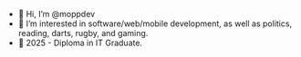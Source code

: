 - 👋 Hi, I’m @moppdev
- 👀 I’m interested in software/web/mobile development, as well as politics, reading, darts, rugby, and gaming.
- 🌱 2025 - Diploma in IT Graduate.

<!---
moppel-dev/moppel-dev is a ✨ special ✨ repository because its `README.md` (this file) appears on your GitHub profile.
You can click the Preview link to take a look at your changes.
--->
